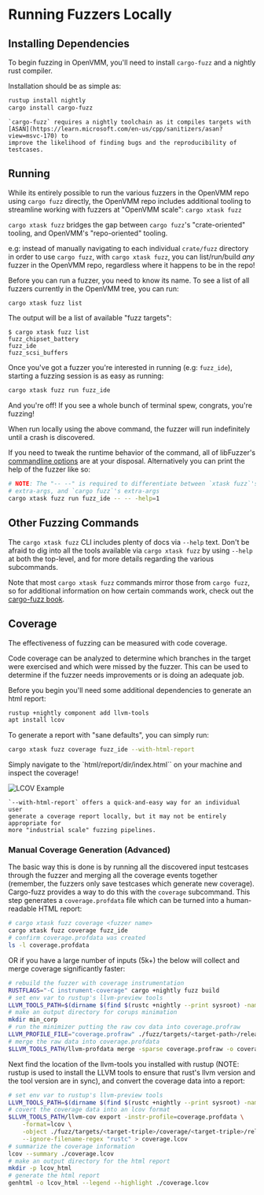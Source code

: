# Running Fuzzers Locally

## Installing Dependencies

To begin fuzzing in OpenVMM, you'll need to install `cargo-fuzz` and a nightly
rust compiler.

Installation should be as simple as:

```bash
rustup install nightly
cargo install cargo-fuzz
```

```admonish info
`cargo-fuzz` requires a nightly toolchain as it compiles targets with
[ASAN](https://learn.microsoft.com/en-us/cpp/sanitizers/asan?view=msvc-170) to
improve the likelihood of finding bugs and the reproducibility of testcases.
```

## Running

While its entirely possible to run the various fuzzers in the OpenVMM repo using
`cargo fuzz` directly, the OpenVMM repo includes additional tooling to streamline
working with fuzzers at "OpenVMM scale": `cargo xtask fuzz`

`cargo xtask fuzz` bridges the gap between `cargo fuzz`'s "crate-oriented"
tooling, and OpenVMM's "repo-oriented" tooling.

e.g: instead of manually navigating to each individual `crate/fuzz` directory in
order to use `cargo fuzz`, with `cargo xtask fuzz`, you can list/run/build _any_
fuzzer in the OpenVMM repo, regardless where it happens to be in the repo!

Before you can run a fuzzer, you need to know its name. To see a list of all
fuzzers currently in the OpenVMM tree, you can run:

```bash
cargo xtask fuzz list
```

The output will be a list of available "fuzz targets":

```
$ cargo xtask fuzz list
fuzz_chipset_battery
fuzz_ide
fuzz_scsi_buffers
```

Once you've got a fuzzer you're interested in running (e.g: `fuzz_ide`),
starting a fuzzing session is as easy as running:

```bash
cargo xtask fuzz run fuzz_ide
```

And you're off! If you see a whole bunch of terminal spew, congrats, you're
fuzzing!

When run locally using the above command, the fuzzer will run indefinitely until
a crash is discovered.

If you need to tweak the runtime behavior of the command, all of libFuzzer's
[commandline options][cli-opts] are at your disposal. Alternatively you can
print the help of the fuzzer like so:

```bash
# NOTE: The "-- --" is required to differentiate between `xtask fuzz`'s
# extra-args, and `cargo fuzz`'s extra-args
cargo xtask fuzz run fuzz_ide -- -- -help=1
```

[cli-opts]: https://www.llvm.org/docs/LibFuzzer.html#options
[toolchain-overrides-url]: https://rust-lang.github.io/rustup/overrides.html

## Other Fuzzing Commands

The `cargo xtask fuzz` CLI includes plenty of docs via `--help` text. Don't be
afraid to dig into all the tools available via `cargo xtask fuzz` by using
`--help` at both the top-level, and for more details regarding the various
subcommands.

Note that most `cargo xtask fuzz` commands mirror those from `cargo fuzz`, so
for additional information on how certain commands work, check out the
[cargo-fuzz book](https://rust-fuzz.github.io/book/cargo-fuzz.html).

## Coverage

The effectiveness of fuzzing can be measured with code coverage.

Code coverage can be analyzed to determine which branches in the target were
exercised and which were missed by the fuzzer. This can be used to determine if
the fuzzer needs improvements or is doing an adequate job.

Before you begin you'll need some additional dependencies to generate an html
report:

```bash
rustup +nightly component add llvm-tools
apt install lcov
```

To generate a report with "sane defaults", you can simply run:

```bash
cargo xtask fuzz coverage fuzz_ide --with-html-report
```

Simply navigate to the `html/report/dir/index.html`` on your machine and inspect the coverage!

![LCOV Example](/_images/fuzz_lcov_example.png "Viewing the coverage of vm/devices/storage/ide/src generated by fuzz_ide")

```admonish note
`--with-html-report` offers a quick-and-easy way for an individual user
generate a coverage report locally, but it may not be entirely appropriate for
more "industrial scale" fuzzing pipelines.
```

### Manual Coverage Generation (Advanced)

The basic way this is done is by running all the discovered input testcases
through the fuzzer and merging all the coverage events together (remember, the
fuzzers only save testcases which generate new coverage). Cargo-fuzz provides a
way to do this with the `coverage` subcommand. This step generates a
`coverage.profdata` file which can be turned into a human-readable HTML report:

```bash
# cargo xtask fuzz coverage <fuzzer name>
cargo xtask fuzz coverage fuzz_ide
# confirm coverage.profdata was created
ls -l coverage.profdata
```

OR if you have a large number of inputs (5k+) the below will collect and merge
coverage significantly faster:

```bash
# rebuild the fuzzer with coverage instrumentation
RUSTFLAGS="-C instrument-coverage" cargo +nightly fuzz build
# set env var to rustup's llvm-preview tools
LLVM_TOOLS_PATH=$(dirname $(find $(rustc +nightly --print sysroot) -name 'llvm-profdata'))
# make an output directory for corups minimation
mkdir min_corp
# run the minimizer putting the raw cov data into coverage.profraw
LLVM_PROFILE_FILE="coverage.profraw" ./fuzz/targets/<target-path>/release/fuzz_ide min_corp <path to input corpus directory> -merge=1
# merge the raw data into coverage.profdata
$LLVM_TOOLS_PATH/llvm-profdata merge -sparse coverage.profraw -o coverage.profdata
```

Next find the location of the llvm-tools you installed with rustup
(NOTE: rustup is used to install the LLVM tools to ensure that rust's llvm
version and the tool version are in sync), and convert the coverage data into
a report:

```bash
# set env var to rustup's llvm-preview tools
LLVM_TOOLS_PATH=$(dirname $(find $(rustc +nightly --print sysroot) -name 'llvm-profdata'))
# covert the coverage data into an lcov format
$LLVM_TOOLS_PATH/llvm-cov export -instr-profile=coverage.profdata \
    -format=lcov \
    -object ./fuzz/targets/<target-triple>/coverage/<target-triple>/release/fuzz_ide \
    --ignore-filename-regex "rustc" > coverage.lcov
# summarize the coverage information
lcov --summary ./coverage.lcov
# make an output directory for the html report
mkdir -p lcov_html
# generate the html report
genhtml -o lcov_html --legend --highlight ./coverage.lcov
```
